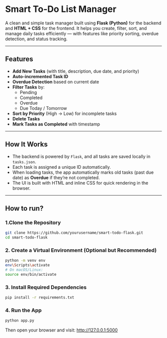 # Smart To-Do List Manager

A clean and simple task manager built using **Flask (Python)** for the backend and **HTML + CSS** for the frontend. It helps you create, filter, sort, and manage daily tasks efficiently — with features like priority sorting, overdue detection, and status tracking.

---

##  Features

- **Add New Tasks** (with title, description, due date, and priority)
- **Auto-incremented Task ID**
- **Overdue Detection** based on current date
- **Filter Tasks** by:
  - Pending
  - Completed
  - Overdue
  - Due Today / Tomorrow
- **Sort by Priority** (High → Low) for incomplete tasks
- **Delete Tasks**
- **Mark Tasks as Completed** with timestamp

---

## How It Works

- The backend is powered by `Flask`, and all tasks are saved locally in `tasks.json`.
- Each task is assigned a unique ID automatically.
- When loading tasks, the app automatically marks old tasks (past due date) as **Overdue** if they’re not completed.
- The UI is built with HTML and inline CSS for quick rendering in the browser.

---

##  How to run?

### 1.Clone the Repository
```bash
git clone https://github.com/yourusername/smart-todo-flask.git
cd smart-todo-flask
```

### 2. Create a Virtual Environment (Optional but Recommended)
```bash
python -m venv env
env\Scripts\activate
# On macOS/Linux:
source env/bin/activate
```
### 3. Install Required Dependencies
```bash
pip install -r requirements.txt
```
### 4. Run the App
```bash
python app.py
```
Then open your browser and visit:
http://127.0.0.1:5000










